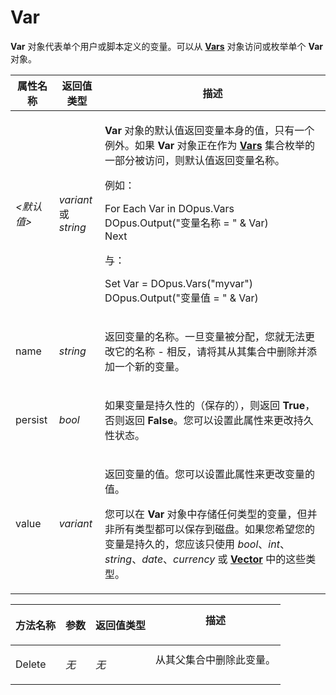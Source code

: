 # Var

**Var** 对象代表单个用户或脚本定义的变量。可以从 **[Vars](vars.zh.md)** 对象访问或枚举单个 **Var** 对象。

<table>
<thead><tr><th>
属性名称</th><th>
返回值类型</th><th>
描述
</th></tr></thead><tbody><tr><td>

*\<默认值\>*</td><td>

*variant*  
或 *string*</td><td>

**Var** 对象的默认值返回变量本身的值，只有一个例外。如果 **Var** 对象正在作为 **[Vars](vars.zh.md)** 集合枚举的一部分被访问，则默认值返回变量名称。

例如：

For Each Var in DOpus.Vars  
DOpus.Output("变量名称 = " & Var)  
Next

与：

Set Var = DOpus.Vars("myvar")  
DOpus.Output("变量值 = " & Var)
</td></tr><tr><td>
name</td><td>

*string*</td><td>

返回变量的名称。一旦变量被分配，您就无法更改它的名称 - 相反，请将其从其集合中删除并添加一个新的变量。
</td></tr><tr><td>
persist</td><td>

*bool*</td><td>

如果变量是持久性的（保存的），则返回 **True**，否则返回 **False**。您可以设置此属性来更改持久性状态。
</td></tr><tr><td>
value</td><td>

*variant*</td><td>

返回变量的值。您可以设置此属性来更改变量的值。

您可以在 **Var** 对象中存储任何类型的变量，但并非所有类型都可以保存到磁盘。如果您希望您的变量是持久的，您应该只使用 *bool*、*int*、*string*、*date*、*currency* 或 **[Vector](vector.zh.md)** 中的这些类型。
</td></tr></tbody>
</table>

<table>
<thead><tr><th>
方法名称</th><th>

**参数**</th><th>
返回值类型</th><th>
描述
</th></tr></thead><tbody><tr><td>
Delete</td><td>

*无*</td><td>

*无*</td><td>
从其父集合中删除此变量。
</td></tr></tbody>
</table>